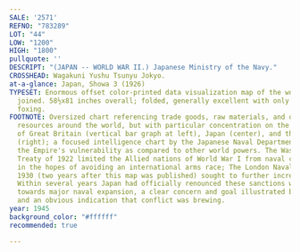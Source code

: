 ```yaml
---
SALE: '2571'
REFNO: "783289"
LOT: "44"
LOW: "1200"
HIGH: "1800"
pullquote: ''
DESCRIPT: "(JAPAN -- WORLD WAR II.) Japanese Ministry of the Navy."
CROSSHEAD: Wagakuni Yushu Tsunyu Jokyo.
at-a-glance: Japan, Showa 3 (1926)
TYPESET: Enormous offset color-printed data visualization map of the world on 4 sheets
  joined. 58½x81 inches overall; folded, generally excellent with only minor scattered
  foxing.
FOOTNOTE: Oversized chart referencing trade goods, raw materials, and other economic
  resources around the world, but with particular concentration on the naval strengths
  of Great Britain (vertical bar graph at left), Japan (center), and the United States
  (right); a focused intelligence chart by the Japanese Naval Department demonstrating
  the Empire's vulnerability as compared to other world powers. The Washington Naval
  Treaty of 1922 limited the Allied nations of World War I from naval construction
  in the hopes of avoiding an international arms race; The London Naval Treaty of
  1930 (two years after this map was published) sought to further increase regulations.
  Within several years Japan had officially renounced these sanctions with an eye
  towards major naval expansion, a clear concern and goal illustrated by this map,
  and an obvious indication that conflict was brewing.
year: 1945
background_color: "#ffffff"
recommended: true

---
```

